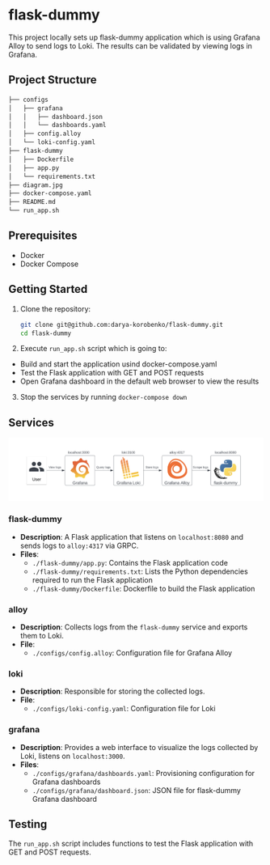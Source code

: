 # flask-dummy

This project locally sets up flask-dummy application which is using Grafana Alloy to send logs to Loki. The results can be validated by viewing logs in Grafana.

## Project Structure

```sh
├── configs
│   ├── grafana
│   │   ├── dashboard.json
│   │   └── dashboards.yaml
│   ├── config.alloy
│   └── loki-config.yaml
├── flask-dummy
│   ├── Dockerfile
│   ├── app.py
│   └── requirements.txt
├── diagram.jpg
├── docker-compose.yaml
├── README.md
└── run_app.sh
```

## Prerequisites

- Docker
- Docker Compose

## Getting Started

1. Clone the repository:

   ```sh
   git clone git@github.com:darya-korobenko/flask-dummy.git
   cd flask-dummy
   ```

2. Execute `run_app.sh` script which is going to:
- Build and start the application usind docker-compose.yaml
- Test the Flask application with GET and POST requests
- Open Grafana dashboard in the default web browser to view the results

3. Stop the services by running `docker-compose down`

## Services

![diagram](./diagram.jpg)

### flask-dummy
- **Description**: A Flask application that listens on `localhost:8080` and sends logs to `alloy:4317` via GRPC.
- **Files**:
  - `./flask-dummy/app.py`: Contains the Flask application code
  - `./flask-dummy/requirements.txt`: Lists the Python dependencies required to run the Flask application
  - `./flask-dummy/Dockerfile`: Dockerfile to build the Flask application

### alloy
- **Description**: Collects logs from the `flask-dummy` service and exports them to Loki.
- **File**:
  - `./configs/config.alloy`: Configuration file for Grafana Alloy

### loki
- **Description**: Responsible for storing the collected logs.
- **File**:
  - `./configs/loki-config.yaml`: Configuration file for Loki

### grafana
- **Description**: Provides a web interface to visualize the logs collected by Loki, listens on `localhost:3000`.
- **Files**:
  - `./configs/grafana/dashboards.yaml`: Provisioning configuration for Grafana dashboards
  - `./configs/grafana/dashboard.json`: JSON file for flask-dummy Grafana dashboard

## Testing
The `run_app.sh` script includes functions to test the Flask application with GET and POST requests.
